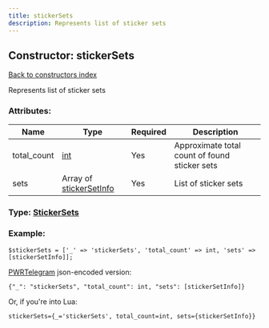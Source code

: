 ```yaml
---
title: stickerSets
description: Represents list of sticker sets
---
```

## Constructor: stickerSets  
[Back to constructors index](index.md)



Represents list of sticker sets

### Attributes:

| Name     |    Type       | Required | Description |
|----------|---------------|----------|-------------|
|total\_count|[int](../types/int.md) | Yes|Approximate total count of found sticker sets|
|sets|Array of [stickerSetInfo](../constructors/stickerSetInfo.md) | Yes|List of sticker sets|



### Type: [StickerSets](../types/StickerSets.md)


### Example:

```
$stickerSets = ['_' => 'stickerSets', 'total_count' => int, 'sets' => [stickerSetInfo]];
```  

[PWRTelegram](https://pwrtelegram.xyz) json-encoded version:

```
{"_": "stickerSets", "total_count": int, "sets": [stickerSetInfo]}
```


Or, if you're into Lua:  


```
stickerSets={_='stickerSets', total_count=int, sets={stickerSetInfo}}

```


